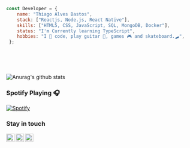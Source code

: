 ```javascript 
const Developer = {   
    name: "Thiago Alves Bastos",
    stack: ["Reactjs, Node.js, React Native"],
    skills: ["HTML5, CSS, JavaScript, SQL, MongoDB, Docker"],
    status: "I'm Currently learning TypeScript",    
    hobbies: "I 💜 code, play guitar 🎸, games 🎮 and skateboard.🛹",    
 };
   
 ```                     
                         
 <br />                                                                      
 <br />                                                           
                                     
                  
![Anurag's github stats](https://github-readme-stats.vercel.app/api?username=the-one-who-knoccks&show_icons=true&theme=dark)
         
                 
### Spotify Playing 🎧         
[![Spotify](https://now-playing-spotify.vercel.app/api/spotify)](https://open.spotify.com/user/thiagoalves.informatica)
                           
                                                                     
                                                                                  
### Stay in touch                                               
         
[<img align="left" alt="the-one-who-knoccks | Twitter" width="22px" src="https://cdn.jsdelivr.net/npm/simple-icons@v3/icons/twitter.svg" />][twitter]
[<img align="left" alt="the.one.who.knoccks | LinkedIn" width="22px" src="https://cdn.jsdelivr.net/npm/simple-icons@v3/icons/linkedin.svg" />][linkedin]
[<img align="left" alt="the-one-who-knoccks | Instagram" width="22px" src="https://cdn.jsdelivr.net/npm/simple-icons@v3/icons/instagram.svg" />][instagram]
       
          
[twitter]: https://twitter.com/the-one-who-knoccks   
[instagram]: https://instagram.com/the.one.who.knoccks 
[linkedin]: https://linkedin.com/in/thiagoalves89 
   
        
               
  
 
  
